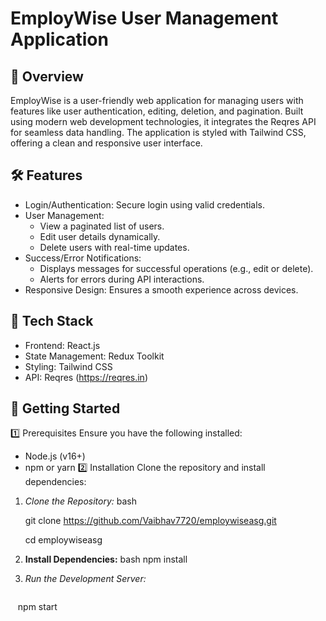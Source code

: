 # EmployWise User Management Application

## 🚀 Overview
EmployWise is a user-friendly web application for managing users with features like user authentication, editing, deletion, and pagination. Built using modern web development technologies, it integrates the Reqres API for seamless data handling. The application is styled with Tailwind CSS, offering a clean and responsive user interface.

## 🛠️ Features
- Login/Authentication: Secure login using valid credentials.
- User Management:
     - View a paginated list of users.
     - Edit user details dynamically.
     - Delete users with real-time updates.
- Success/Error Notifications:
     - Displays messages for successful operations (e.g., edit or delete).
     - Alerts for errors during API interactions.
- Responsive Design: Ensures a smooth experience across devices.

## 🧰 Tech Stack
- Frontend: React.js
- State Management: Redux Toolkit
- Styling: Tailwind CSS
- API: Reqres (https://reqres.in)

## 🚀 Getting Started
1️⃣ Prerequisites
Ensure you have the following installed:

- Node.js (v16+)
- npm or yarn
2️⃣ Installation
Clone the repository and install dependencies:
1. *Clone the Repository:*
   bash
   
   git clone https://github.com/Vaibhav7720/employwiseasg.git
   
   cd employwiseasg
   
3. **Install Dependencies:**
   bash
   npm install

4. *Run the Development Server:*
   ```bash
   
   npm start


